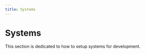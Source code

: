 ```yaml
---
title: Systems
---
```


# Systems

This section is dedicated to how to setup systems for development.
